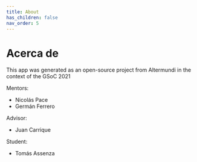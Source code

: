 ```yaml
---
title: About
has_children: false
nav_order: 5
---
```


# Acerca de

This app was generated as an open-source project from Altermundi in the context of the GSoC 2021

Mentors:
* Nicolás Pace
* Germán Ferrero

Advisor:
* Juan Carrique

Student:
* Tomás Assenza
